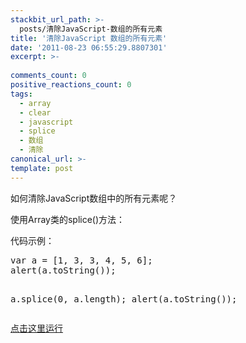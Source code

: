 ```yaml
---
stackbit_url_path: >-
  posts/清除JavaScript-数组的所有元素
title: '清除JavaScript 数组的所有元素'
date: '2011-08-23 06:55:29.8807301'
excerpt: >-
  
comments_count: 0
positive_reactions_count: 0
tags: 
  - array
  - clear
  - javascript
  - splice
  - 数组
  - 清除
canonical_url: >-
template: post
---
```

<p>如何清除JavaScript数组中的所有元素呢？</p>  <p>使用Array类的splice()方法：</p>  <p>代码示例：</p>  <pre class="brush: javascript">var a = [1, 3, 3, 4, 5, 6];
alert(a.toString());

a.splice(0, a.length);
alert(a.toString());</pre>

<p><a title="点击这里运行" href="http://www.myfootprints.cn/OldWeb/javascript/default.asp?s=var%20a%20%3D%20%5B1%2C%203%2C%203%2C%204%2C%205%2C%206%5D%3B%0Aalert(a.toString())%3B%0A%0Aa.splice(0%2C%20a.length)%3B%0Aalert(a.toString())%3B" target="_blank">点击这里运行</a></p>